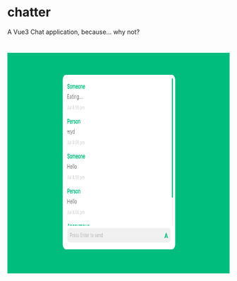 

# chatter
A Vue3 Chat application, because... why not?

#

<p align="center">
  <img src="https://github.com/Inffinite/chatter/blob/main/chatter.png?raw=true" height="500">
</p>

